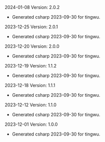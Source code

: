 2024-01-08 Version: 2.0.2
- Generated csharp 2023-09-30 for tingwu.

2023-12-25 Version: 2.0.1
- Generated csharp 2023-09-30 for tingwu.

2023-12-20 Version: 2.0.0
- Generated csharp 2023-09-30 for tingwu.

2023-12-19 Version: 1.1.2
- Generated csharp 2023-09-30 for tingwu.

2023-12-18 Version: 1.1.1
- Generated csharp 2023-09-30 for tingwu.

2023-12-12 Version: 1.1.0
- Generated csharp 2023-09-30 for tingwu.

2023-12-01 Version: 1.0.0
- Generated csharp 2023-09-30 for tingwu.

